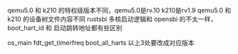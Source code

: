 qemu5.0 和 k210 的特权级版本不同，qemu5.0是rv.10 k210是rv1.9
qemu5.0 和 k210 的设备树文件内容不同
rustsbi 多核启动逻辑和 opensbi 的不太一样，boot_hart_id 和 启动跳转地址都有些区别

os_main
fdt_get_timerfreq
boot_all_harts
以上3处要改成对应版本
